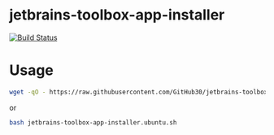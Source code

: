 # jetbrains-toolbox-app-installer
[![Build Status](https://travis-ci.org/GitHub30/jetbrains-toolbox-app-installer.svg?branch=master)](https://travis-ci.org/GitHub30/jetbrains-toolbox-app-installer)

# Usage

```bash
wget -qO - https://raw.githubusercontent.com/GitHub30/jetbrains-toolbox-app-installer/master/jetbrains-toolbox-app-installer.ubuntu.sh | bash
```

or

```bash
bash jetbrains-toolbox-app-installer.ubuntu.sh
```
